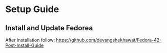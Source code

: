 # Setup Guide

## Install and Update Fedorea
After installation follow: https://github.com/devangshekhawat/Fedora-42-Post-Install-Guide